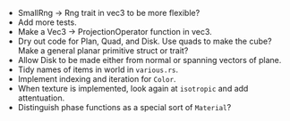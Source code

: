 - SmallRng -> Rng trait in vec3 to be more flexible?
- Add more tests.
- Make a Vec3 -> ProjectionOperator function in vec3.
- Dry out code for Plan, Quad, and Disk. Use quads to make the cube? Make a general planar primitive struct or trait?
- Allow Disk to be made either from normal or spanning vectors of plane.
- Tidy names of items in world in `various.rs`.
- Implement indexing and iteration for `Color`.
- When texture is implemented, look again at `isotropic` and add attentuation.
- Distinguish phase functions as a special sort of `Material`?
